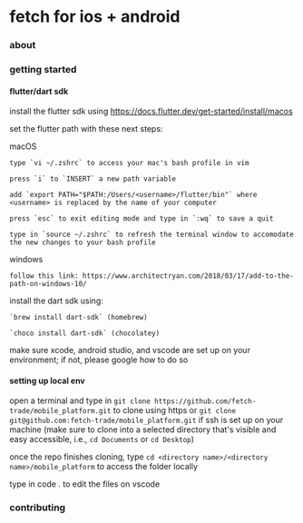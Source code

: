 # fetch for ios + android

### about


### getting started

#### flutter/dart sdk

install the flutter sdk using https://docs.flutter.dev/get-started/install/macos

set the flutter path with these next steps:

macOS

	type `vi ~/.zshrc` to access your mac's bash profile in vim

	press `i` to `INSERT` a new path variable

	add `export PATH="$PATH:/Users/<username>/flutter/bin"` where <username> is replaced by the name of your computer

	press `esc` to exit editing mode and type in `:wq` to save a quit

	type in `source ~/.zshrc` to refresh the terminal window to accomodate the new changes to your bash profile  

windows

	follow this link: https://www.architectryan.com/2018/03/17/add-to-the-path-on-windows-10/ 

install the dart sdk using:

	`brew install dart-sdk`	(homebrew)

	`choco install dart-sdk` (chocolatey)

make sure xcode, android studio, and vscode are set up on your environment; if not, please google how to do so


#### setting up local env

open a terminal and type in `git clone https://github.com/fetch-trade/mobile_platform.git` to clone using https or `git clone git@github.com:fetch-trade/mobile_platform.git` if ssh is set up on your machine (make sure to clone into a selected directory that's visible and easy accessible, i.e., `cd Documents` or `cd Desktop`)

once the repo finishes cloning, type `cd <directory name>/<directory name>/mobile_platform` to access the folder locally

type in code . to edit the files on vscode

### contributing
